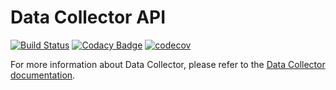 # Data Collector API


[![Build Status](https://drone.prod-bip-ci.ssb.no/api/badges/statisticsnorway/data-collector-api/status.svg)](https://drone.prod-bip-ci.ssb.no/statisticsnorway/data-collector-api)
[![Codacy Badge](https://api.codacy.com/project/badge/Grade/b385055ffe4b4c12860b948da1e63bd5)](https://www.codacy.com/manual/oranheim/data-collector-api?utm_source=github.com&amp;utm_medium=referral&amp;utm_content=statisticsnorway/data-collector-api&amp;utm_campaign=Badge_Grade)
[![codecov](https://codecov.io/gh/statisticsnorway/data-collector-api/branch/master/graph/badge.svg)](https://codecov.io/gh/statisticsnorway/data-collector-api)

For more information about Data Collector, please refer to the [Data Collector documentation](https://github.com/statisticsnorway/data-collector-project).
